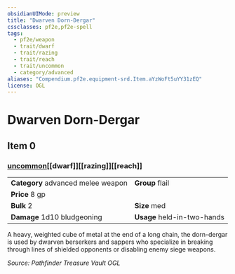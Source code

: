 ```yaml
---
obsidianUIMode: preview
title: "Dwarven Dorn-Dergar"
cssclasses: pf2e,pf2e-spell
tags:
  - pf2e/weapon
  - trait/dwarf
  - trait/razing
  - trait/reach
  - trait/uncommon
  - category/advanced
aliases: "Compendium.pf2e.equipment-srd.Item.aYzWoFt5uYY31zEQ"
license: OGL
---
```

# Dwarven Dorn-Dergar
## Item 0
### [uncommon](uncommon "Uncommon Rarity Trait")[[dwarf]][[razing]][[reach]]

|  |  |
| -- | -- |
| **Category** advanced melee weapon | **Group** flail |
| **Price** 8 gp |  |
| **Bulk** 2 | **Size** med |
| **Damage** 1d10 bludgeoning  | **Usage** held-in-two-hands |



A heavy, weighted cube of metal at the end of a long chain, the dorn-dergar is used by dwarven berserkers and sappers who specialize in breaking through lines of shielded opponents or disabling enemy siege weapons.

*Source: Pathfinder Treasure Vault*
*OGL*